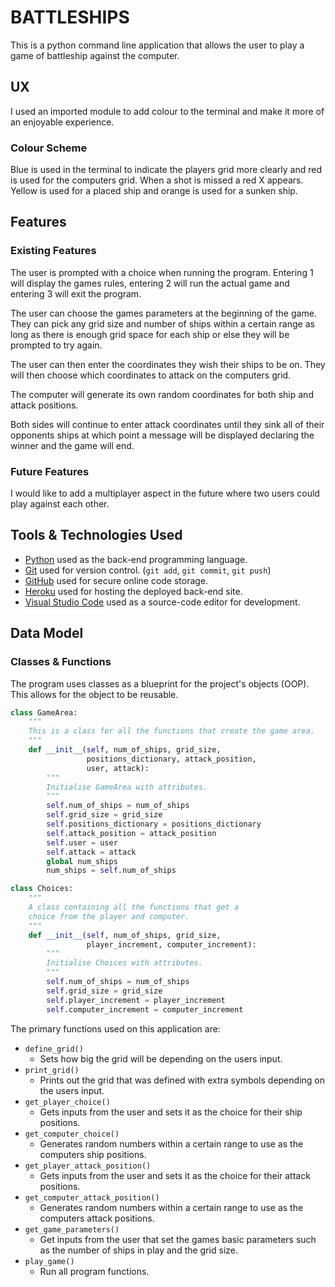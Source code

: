 # BATTLESHIPS

This is a python command line application that allows the user to play a game of battleship against the computer.

## UX

I used an imported module to add colour to the terminal and make it more of an enjoyable experience.

### Colour Scheme

Blue is used in the terminal to indicate the players grid more clearly and red is used for the computers grid.
When a shot is missed a red X appears. 
Yellow is used for a placed ship and orange is used for a sunken ship.

## Features

### Existing Features

The user is prompted with a choice when running the program. Entering 1 will display the games rules, entering 2 will run the actual game and entering 3 will exit the program.

The user can choose the games parameters at the beginning of the game. They can pick any grid size and number of ships within a certain range as long as there is enough grid space for each ship or else they will be prompted to try again.

The user can then enter the coordinates they wish their ships to be on.
They will then choose which coordinates to attack on the computers grid.

The computer will generate its own random coordinates for both ship and attack positions.

Both sides will continue to enter attack coordinates until they sink all of their opponents ships at which point a message will be displayed declaring the winner and the game will end.

### Future Features

I would like to add a multiplayer aspect in the future where two users could play against each other.

## Tools & Technologies Used

- [Python](https://www.python.org) used as the back-end programming language.
- [Git](https://git-scm.com) used for version control. (`git add`, `git commit`, `git push`)
- [GitHub](https://github.com) used for secure online code storage.
- [Heroku](https://www.heroku.com) used for hosting the deployed back-end site.
- [Visual Studio Code](https://code.visualstudio.com/) used as a source-code editor for development.

## Data Model

### Classes & Functions

The program uses classes as a blueprint for the project's objects (OOP). This allows for the object to be reusable.

```python
class GameArea:
    """
    This is a class for all the functions that create the game area.
    """
    def __init__(self, num_of_ships, grid_size,
                 positions_dictionary, attack_position,
                 user, attack):
        """
        Initialise GameArea with attributes.
        """
        self.num_of_ships = num_of_ships
        self.grid_size = grid_size
        self.positions_dictionary = positions_dictionary
        self.attack_position = attack_position
        self.user = user
        self.attack = attack
        global num_ships
        num_ships = self.num_of_ships

class Choices:
    """
    A class containing all the functions that get a
    choice from the player and computer.
    """
    def __init__(self, num_of_ships, grid_size,
                 player_increment, computer_increment):
        """
        Initialise Choices with attributes.
        """
        self.num_of_ships = num_of_ships
        self.grid_size = grid_size
        self.player_increment = player_increment
        self.computer_increment = computer_increment
```

The primary functions used on this application are:

- `define_grid()`
    - Sets how big the grid will be depending on the users input.
- `print_grid()`
    - Prints out the grid that was defined with extra symbols depending on the users input.
- `get_player_choice()`
    - Gets inputs from the user and sets it as the choice for their ship positions.
- `get_computer_choice()`
    - Generates random numbers within a certain range to use as the computers ship positions.
- `get_player_attack_position()`
    - Gets inputs from the user and sets it as the choice for their attack positions.
- `get_computer_attack_position()`
    -  Generates random numbers within a certain range to use as the computers attack positions.
- `get_game_parameters()`
    - Get inputs from the user that set the games basic parameters such as the number of ships in play and the grid size.
- `play_game()`
    - Run all program functions.

